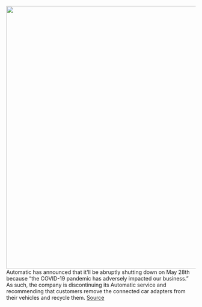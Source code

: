<img src='https://cdn.vox-cdn.com/thumbor/E3e4WYVXsuvMTU5HPbKV8ahmJkw=/0x0:1558x1039/1200x800/filters:focal(655x396:903x644)/cdn.vox-cdn.com/uploads/chorus_image/image/66740591/automaticpro.0.0.jpg' width='700px' /><br/>
Automatic has announced that it'll be abruptly shutting down on May 28th because “the COVID-19 pandemic has adversely impacted our business.” As such, the company is discontinuing its Automatic service and recommending that customers remove the connected car adapters from their vehicles and recycle them.
<a href='https://www.theverge.com/2020/5/1/21244295/automatic-labs-vehicle-tracking-service-covid-19-pandemic-rebate-may-28th'> Source <a/>